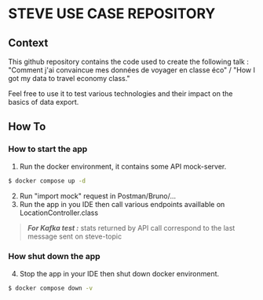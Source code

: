 # STEVE USE CASE REPOSITORY


## Context 
This github repository contains the code used to create the following talk : "Comment j'ai convaincue mes données de voyager en classe éco" / 
"How I got my data to travel economy class."  

Feel free to use it to test various technologies and their impact on the basics of data export.

## How To

### How to start the app 
1. Run the docker environment, it contains some API mock-server.
```bash 
$ docker compose up -d
```

2. Run "import mock" request in Postman/Bruno/...  
3. Run the app in you IDE then call various endpoints availlable on LocationController.class

> **_For Kafka test :_** stats returned by API call correspond to the last message sent on steve-topic

### How shut down the app

4. Stop the app in your IDE then shut down docker environment.
```bash 
$ docker compose down -v
```